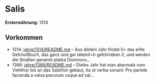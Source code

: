 # Salis

**Ersterwähnung:** 1314

## Vorkommen
- 1314: [jahre/1314/README.md](../jahre/1314/README.md) – Aus dieſem Jahr findet ſi< das erſte Geſchoßbuch,
das ganz und gar lateiniſ<h geſchrieben iſ, und werden
die Straßen genannt platea Dominoru...
- 1366: [jahre/1366/README.md](../jahre/1366/README.md) – Dieſes Jahr hat man abermals vom Viehthor bis an
das Salzthor gebaut, ita ut verba sonant: Pro pariete
facienda a valva pecorum usque ad val...
